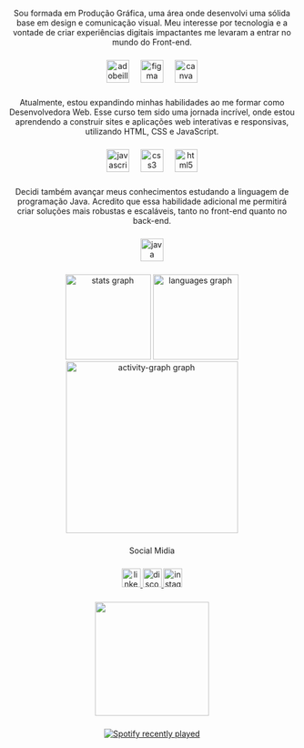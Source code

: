 <p align="center">Sou formada em Produção Gráfica, uma área onde desenvolvi uma sólida base em design e comunicação visual. Meu interesse por tecnologia e a vontade de criar experiências digitais impactantes me levaram a entrar no mundo do Front-end.</p>

###

<div align="center">
  <img src="https://skillicons.dev/icons?i=ai" height="40" alt="adobeillustrator logo"  />
  <img width="12" />
  <img src="https://skillicons.dev/icons?i=figma" height="40" alt="figma logo"  />
  <img width="12" />
  <img src="https://cdn.simpleicons.org/canva/00C4CC" height="40" alt="canva logo"  />
</div>

###

<p align="center">Atualmente, estou expandindo minhas habilidades ao me formar como Desenvolvedora Web. Esse curso tem sido uma jornada incrível, onde estou aprendendo a construir sites e aplicações web interativas e responsivas, utilizando HTML, CSS e JavaScript.</p>

###

<div align="center">
  <img src="https://skillicons.dev/icons?i=js" height="40" alt="javascript logo"  />
  <img width="12" />
  <img src="https://skillicons.dev/icons?i=css" height="40" alt="css3 logo"  />
  <img width="12" />
  <img src="https://skillicons.dev/icons?i=html" height="40" alt="html5 logo"  />
</div>

###

<div align="center">
</div>

###

<p align="center">Decidi também avançar meus conhecimentos estudando a linguagem de programação Java. Acredito que essa habilidade adicional me permitirá criar soluções mais robustas e escaláveis, tanto no front-end quanto no back-end.</p>

###

<div align="center">
  <img src="https://skillicons.dev/icons?i=java" height="40" alt="java logo"  />
</div>

###

<div align="center">
  <img src="https://github-readme-stats.vercel.app/api?username=AlineCconceicao&hide_title=false&hide_rank=false&show_icons=true&include_all_commits=true&count_private=true&disable_animations=false&theme=prussian&locale=en&hide_border=false&order=1" height="150" alt="stats graph"  />
  <img src="https://github-readme-stats.vercel.app/api/top-langs?username=AlineCconceicao&locale=en&hide_title=false&layout=compact&card_width=320&langs_count=5&theme=prussian&hide_border=false&order=2" height="150" alt="languages graph"  />
  <img src="https://github-readme-activity-graph.vercel.app/graph?username=AlineCconceicao&radius=16&theme=react&area=true&order=5&bg_color=po" height="302" alt="activity-graph graph"  />
</div>

###

<p align="center">Social Midia</p>

###

<div align="center">
  <a href="https://www.linkedin.com/in/aline-silva-0994031b9/" target="_blank">
    <img src="https://img.shields.io/static/v1?message=LinkedIn&logo=linkedin&label=&color=0077B5&logoColor=white&labelColor=&style=for-the-badge" height="33" alt="linkedin logo"  />
  </a>
  <a href="alinepgweb" target="_blank">
    <img src="https://img.shields.io/static/v1?message=Discord&logo=discord&label=&color=7289DA&logoColor=white&labelColor=&style=for-the-badge" height="33" alt="discord logo"  />
  </a>
  <a href="https://www.instagram.com/madaline__a/" target="_blank">
    <img src="https://img.shields.io/static/v1?message=Instagram&logo=instagram&label=&color=E4405F&logoColor=white&labelColor=&style=for-the-badge" height="33" alt="instagram logo"  />
  </a>
</div>

###

<div align="center">
  <img height="200" src="https://giffiles.alphacoders.com/108/108332.gif"  />
</div>

###

<div align="center">
  <a href="https://open.spotify.com/user/<All/>">
    <img src="https://spotify-recently-played-readme.vercel.app/api?user=%3CAll/%3E&count=1" alt="Spotify recently played"  />
  </a>
</div>

###
